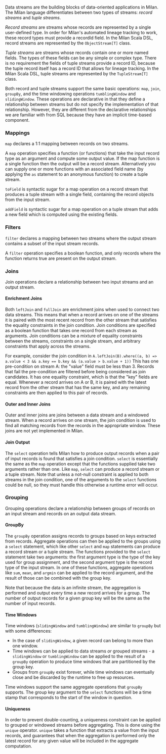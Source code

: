 Data streams are the building blocks of data-oriented applications in Milan.
The Milan language differentiates between two types of streams: *record streams* and *tuple streams*.

*Record streams* are streams whose records are represented by a single user-defined type.
In order for Milan's automated lineage tracking to work, these record types must provide a recordId field.
In the Milan Scala DSL, record streams are represented by the `ObjectStream[T]` class.

*Tuple streams* are streams whose records contain one or more named fields.
The types of these fields can be any simple or complex type.
There is no requirement the fields of tuple streams provide a record ID, because the tuple record itself has a record ID that allows for lineage tracking.
In the Milan Scala DSL, tuple streams are represented by the `TupleStream[T]` class.

Both record and tuple streams support the same basic operations: `map`, `join`, `groupBy`, and the time windowing operations `tumblingWindow` and `slidingWindow`.
These operations are declarative in that they define a relationship between streams but do not specify the implementation of that relationship.
However, they are different from the declarative relationships we are familiar with from SQL because they have an implicit time-based component.

### Mappings ###
`map` declares a 1:1 mapping between records on two streams.

A `map` operation specifies a function (or functions) that take the input record type as an argument and compute some output value.
If the map function is a single function then the output will be a record stream.
Alternatively you can supply one or more functions with an associated field name (by applying the `as` statement to an anonymous function) to create a tuple stream.

`toField` is syntactic sugar for a map operation on a record stream that produces a tuple stream with a single field, containing the record objects from the input stream.

`addField` is syntactic sugar for a map operation on a tuple stream that adds a new field which is computed using the existing fields.

### Filters ###
`filter` declares a mapping between two streams where the output stream contains a subset of the input stream records.

A `filter` operation specifies a boolean function, and only records where the function returns true are present on the output stream.

### Joins ###
Join operations declare a relationship between two input streams and an output stream.

#### Enrichment Joins ####
Both `leftJoin` and `fullJoin` are enrichment joins when used to connect two data streams.
This means that when a record arrives on one of the streams it is paired with the most recent record from the other stream that satisfies the equality constraints in the join condition.
Join conditions are specified as a boolean function that takes one record from each stream as arguments.
Join conditions can be a mixture of equality constraints between the streams, constraints on a single stream, and arbitrary constraints that apply across the streams.

For example, consider the join condition in `A.leftJoin(B).where((a, b) => a.value < 3 && a.key == b.key && (a.value > b.value + 1))`
This has one pre-condition on stream A: the "value" field must be less than 3.
Records that fail the pre-condition are filtered before being considered as join candidates. 
It has one equality constraint, which is that the "key" fields are equal.
Whenever a record arrives on A or B, it is paired with the latest record from the other stream that has the same key, and any remaining constraints are then applied to this pair of records.

#### Outer and Inner Joins ####
Outer and inner joins are joins between a data stream and a windowed stream.
When a record arrives on one stream, the join condition is used to find all matching records from the records in the appropriate window.
These joins are not yet implemented in Milan.

#### Join Output ####
The `select` operation tells Milan how to produce output records when a pair of input records is found that satisfies a join condition. 
`select` is essentially the same as the `map` operation except that the functions supplied take two arguments rather than one.
Like `map`, `select` can produce a record stream or a tuple stream.
Note that unless a not-null constraint is applied to both streams in the join condition, one of the arguments to the `select` functions could be null, so they must handle this otherwise a runtime error will occur.

### Grouping ###
Grouping operations declare a relationship between groups of records on an input stream and records on an output data stream.

#### GroupBy ####
The `groupBy` operation assigns records to groups based on keys extracted from records.
Aggregate operations can then be applied to the groups using a `select` statement, which like other `select` and `map` statements can produce a record stream or a tuple stream.
The functions provided to the `select` statement take two arguments:
the first argument type is the type of the key used for group assignment, and the second argument type is the record type of the input stream.
In one of these functions, aggregate operations like `sum`, `mean`, and `argmin` can be applied to the record argument, and the result of those can be combined with the group key.

Note that because the data is an infinite stream, the aggregation is performed and output every time a new record arrives for a group.
The number of output records for a given group key will be the same as the number of input records.

#### Time Windows ####
Time windows (`slidingWindow` and `tumblingWindow`) are similar to `groupBy` but with some differences:
* In the case of `slidingWindow`, a given record can belong to more than one window.
* Time windows can be applied to data streams *or* grouped streams - a `slidingWindow` or
`tumblingWindow` can be applied to the result of a `groupBy` operation to produce time windows that are partitioned by the group key.
* Groups from `groupBy` exist forever, while time windows can eventually close and be discarded by the runtime to free up resources.

Time windows support the same aggregate operations that `groupBy` supports.
The group key argument to the `select` functions will be a time stamp that corresponds to the start of the window in question.

#### Uniqueness ####
In order to prevent double-counting, a uniqueness constraint can be applied to grouped or windowed streams before aggregating.
This is done using the `unique` operator.
`unique` takes a function that extracts a value from the input records, and guarantees that when the aggregation is performed only the latest record for any given value will be included in the aggregate computation.
